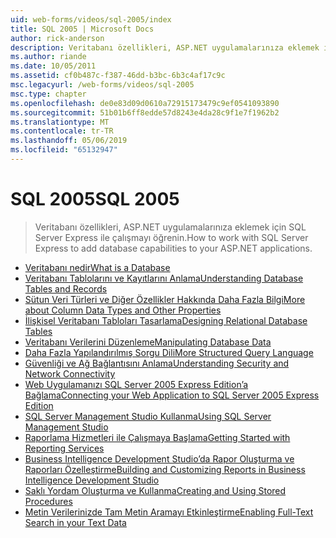 ```yaml
---
uid: web-forms/videos/sql-2005/index
title: SQL 2005 | Microsoft Docs
author: rick-anderson
description: Veritabanı özellikleri, ASP.NET uygulamalarınıza eklemek için SQL Server Express ile çalışmayı öğrenin.
ms.author: riande
ms.date: 10/05/2011
ms.assetid: cf0b487c-f387-46dd-b3bc-6b3c4af17c9c
msc.legacyurl: /web-forms/videos/sql-2005
msc.type: chapter
ms.openlocfilehash: de0e83d09d0610a72915173479c9ef0541093890
ms.sourcegitcommit: 51b01b6ff8edde57d8243e4da28c9f1e7f1962b2
ms.translationtype: MT
ms.contentlocale: tr-TR
ms.lasthandoff: 05/06/2019
ms.locfileid: "65132947"
---
```

# <a name="sql-2005"></a><span data-ttu-id="f4708-103">SQL 2005</span><span class="sxs-lookup"><span data-stu-id="f4708-103">SQL 2005</span></span>

> <span data-ttu-id="f4708-104">Veritabanı özellikleri, ASP.NET uygulamalarınıza eklemek için SQL Server Express ile çalışmayı öğrenin.</span><span class="sxs-lookup"><span data-stu-id="f4708-104">How to work with SQL Server Express to add database capabilities to your ASP.NET applications.</span></span>

- [<span data-ttu-id="f4708-105">Veritabanı nedir</span><span class="sxs-lookup"><span data-stu-id="f4708-105">What is a Database</span></span>](what-is-a-database.md)
- [<span data-ttu-id="f4708-106">Veritabanı Tablolarını ve Kayıtlarını Anlama</span><span class="sxs-lookup"><span data-stu-id="f4708-106">Understanding Database Tables and Records</span></span>](understanding-database-tables-and-records.md)
- [<span data-ttu-id="f4708-107">Sütun Veri Türleri ve Diğer Özellikler Hakkında Daha Fazla Bilgi</span><span class="sxs-lookup"><span data-stu-id="f4708-107">More about Column Data Types and Other Properties</span></span>](more-about-column-data-types-and-other-properties.md)
- [<span data-ttu-id="f4708-108">İlişkisel Veritabanı Tabloları Tasarlama</span><span class="sxs-lookup"><span data-stu-id="f4708-108">Designing Relational Database Tables</span></span>](designing-relational-database-tables.md)
- [<span data-ttu-id="f4708-109">Veritabanı Verilerini Düzenleme</span><span class="sxs-lookup"><span data-stu-id="f4708-109">Manipulating Database Data</span></span>](manipulating-database-data.md)
- [<span data-ttu-id="f4708-110">Daha Fazla Yapılandırılmış Sorgu Dili</span><span class="sxs-lookup"><span data-stu-id="f4708-110">More Structured Query Language</span></span>](more-structured-query-language.md)
- [<span data-ttu-id="f4708-111">Güvenliği ve Ağ Bağlantısını Anlama</span><span class="sxs-lookup"><span data-stu-id="f4708-111">Understanding Security and Network Connectivity</span></span>](understanding-security-and-network-connectivity.md)
- [<span data-ttu-id="f4708-112">Web Uygulamanızı SQL Server 2005 Express Edition’a Bağlama</span><span class="sxs-lookup"><span data-stu-id="f4708-112">Connecting your Web Application to SQL Server 2005 Express Edition</span></span>](connecting-your-web-application-to-sql-server-2005-express-edition.md)
- [<span data-ttu-id="f4708-113">SQL Server Management Studio Kullanma</span><span class="sxs-lookup"><span data-stu-id="f4708-113">Using SQL Server Management Studio</span></span>](using-sql-server-management-studio.md)
- [<span data-ttu-id="f4708-114">Raporlama Hizmetleri ile Çalışmaya Başlama</span><span class="sxs-lookup"><span data-stu-id="f4708-114">Getting Started with Reporting Services</span></span>](getting-started-with-reporting-services.md)
- [<span data-ttu-id="f4708-115">Business Intelligence Development Studio’da Rapor Oluşturma ve Raporları Özelleştirme</span><span class="sxs-lookup"><span data-stu-id="f4708-115">Building and Customizing Reports in Business Intelligence Development Studio</span></span>](building-and-customizing-reports-in-business-intelligence-development-studio.md)
- [<span data-ttu-id="f4708-116">Saklı Yordam Oluşturma ve Kullanma</span><span class="sxs-lookup"><span data-stu-id="f4708-116">Creating and Using Stored Procedures</span></span>](creating-and-using-stored-procedures.md)
- [<span data-ttu-id="f4708-117">Metin Verilerinizde Tam Metin Aramayı Etkinleştirme</span><span class="sxs-lookup"><span data-stu-id="f4708-117">Enabling Full-Text Search in your Text Data</span></span>](enabling-full-text-search-in-your-text-data.md)
